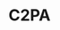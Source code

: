 ---
codehost: https://github.com/https://github.com/c2pa-org
logohandle: c2pa
sort: c2pa
title: C2PA
website: https://c2pa.org/
---